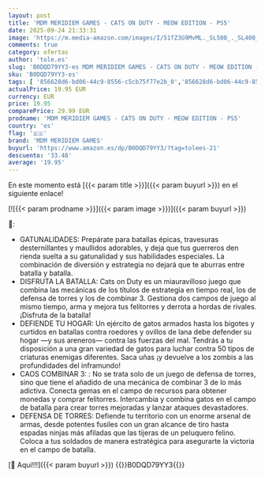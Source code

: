 ```yaml
---
layout: post
title: 'MDM MERIDIEM GAMES - CATS ON DUTY - MEOW EDITION - PS5'
date: 2025-09-24 21:33:31
image: 'https://m.media-amazon.com/images/I/51fZ3G9MvML._SL500_._SL400_.jpg'
comments: true
category: ofertas
author: 'tole.es'
slug: 'B0DQD79YY3-es MDM MERIDIEM GAMES - CATS ON DUTY - MEOW EDITION - PS5'
sku: 'B0DQD79YY3-es'
tags: [ '856628d6-bd06-44c9-8556-c5cb75f77e2b_0','856628d6-bd06-44c9-8556-c5cb75f77e2b_2201','856628d6-bd06-44c9-8556-c5cb75f77e2b_3601','Arborist Merchandising Root','Hardware y juegos para PlayStation 5','Juegos para PlayStation 5','Preventa de Videojuegos','Self Service','Special Features Stores','Videojuegos','Videojuegos más esperados','mdm meridiem games','ps5','🇪🇸', ]
actualPrice: 19.95 EUR
currency: EUR
price: 19.95
comparePrice: 29.99 EUR
prodname: 'MDM MERIDIEM GAMES - CATS ON DUTY - MEOW EDITION - PS5'
country: 'es'
flag: '🇪🇸'
brand: 'MDM MERIDIEM GAMES'
buyurl: 'https://www.amazon.es/dp/B0DQD79YY3/?tag=tolees-21'
descuento: '33.48'
average: '19.95'
---
```


En este momento está [{{< param title >}}]({{< param buyurl >}}) en el siguiente enlace!

[![{{< param prodname >}}]({{< param image >}})]({{< param buyurl >}})

🔎:

- GATUNALIDADES: Prepárate para batallas épicas, travesuras desternillantes y maullidos adorables, y deja que tus guerreros den rienda suelta a su gatunalidad y sus habilidades especiales. La combinación de diversión y estrategia no dejará que te aburras entre batalla y batalla.
- DISFRUTA LA BATALLA: Cats on Duty es un miauravilloso juego que combina las mecánicas de los títulos de estrategia en tiempo real, los de defensa de torres y los de combinar 3. Gestiona dos campos de juego al mismo tiempo, arma y mejora tus felitorres y derrota a hordas de rivales. ¡Disfruta de la batalla!
- DEFIENDE TU HOGAR: Un ejército de gatos armados hasta los bigotes y curtidos en batallas contra roedores y ovillos de lana debe defender su hogar —y sus areneros— contra las fuerzas del mal. Tendrás a tu disposición a una gran variedad de gatos para luchar contra 50 tipos de criaturas enemigas diferentes. Saca uñas ¡y devuelve a los zombis a las profundidades del inframundo!
- CAOS COMBINAR 3: : No se trata solo de un juego de defensa de torres, sino que tiene el añadido de una mecánica de combinar 3 de lo más adictiva. Conecta gemas en el campo de recursos para obtener monedas y comprar felitorres. Intercambia y combina gatos en el campo de batalla para crear torres mejoradas y lanzar ataques devastadores.
- DEFENSA DE TORRES: Defiende tu territorio con un enorme arsenal de armas, desde potentes fusiles con un gran alcance de tiro hasta espadas ninjas más afiladas que las tijeras de un peluquero felino. Coloca a tus soldados de manera estratégica para asegurarte la victoria en el campo de batalla.

[🛒 Aquí!!!]({{< param buyurl >}})
{{<world>}}B0DQD79YY3{{</world>}}
